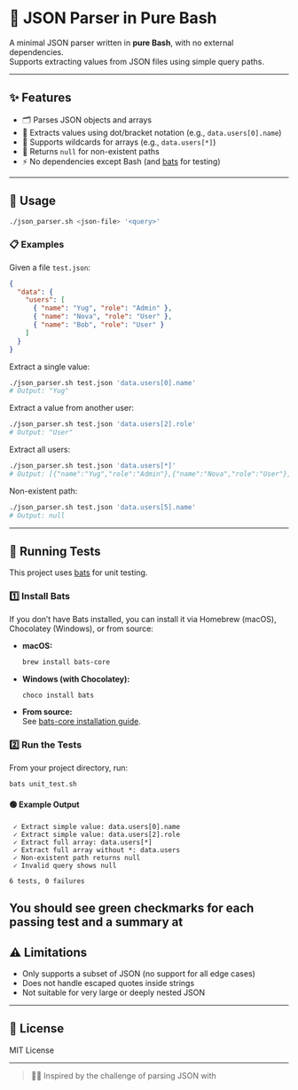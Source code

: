 # 🐚 JSON Parser in Pure Bash

A minimal JSON parser written in **pure Bash**, with no external dependencies.  
Supports extracting values from JSON files using simple query paths.

---

## ✨ Features

- 🗂️ Parses JSON objects and arrays
- 🔎 Extracts values using dot/bracket notation (e.g., `data.users[0].name`)
- 🌟 Supports wildcards for arrays (e.g., `data.users[*]`)
- 🚫 Returns `null` for non-existent paths
- ⚡ No dependencies except Bash (and [bats](https://github.com/bats-core/bats-core) for testing)

---

## 🚀 Usage

```sh
./json_parser.sh <json-file> '<query>'
```

### 📋 Examples

Given a file `test.json`:
```json
{
  "data": {
    "users": [
      { "name": "Yug", "role": "Admin" },
      { "name": "Nova", "role": "User" },
      { "name": "Bob", "role": "User" }
    ]
  }
}
```

Extract a single value:
```sh
./json_parser.sh test.json 'data.users[0].name'
# Output: "Yug"
```

Extract a value from another user:
```sh
./json_parser.sh test.json 'data.users[2].role'
# Output: "User"
```

Extract all users:
```sh
./json_parser.sh test.json 'data.users[*]'
# Output: [{"name":"Yug","role":"Admin"},{"name":"Nova","role":"User"},{"name":"Bob","role":"User"}]
```

Non-existent path:
```sh
./json_parser.sh test.json 'data.users[5].name'
# Output: null
```

---

## 🧪 Running Tests

This project uses [bats](https://github.com/bats-core/bats-core) for unit testing.

### 1️⃣ Install Bats

If you don’t have Bats installed, you can install it via Homebrew (macOS), Chocolatey (Windows), or from source:

- **macOS:**  
  ```sh
  brew install bats-core
  ```
- **Windows (with Chocolatey):**  
  ```sh
  choco install bats
  ```
- **From source:**  
  See [bats-core installation guide](https://github.com/bats-core/bats-core#installation).

### 2️⃣ Run the Tests

From your project directory, run:

```sh
bats unit_test.sh
```

#### 🟢 Example Output

```
 ✓ Extract simple value: data.users[0].name
 ✓ Extract simple value: data.users[2].role
 ✓ Extract full array: data.users[*]
 ✓ Extract full array without *: data.users
 ✓ Non-existent path returns null
 ✓ Invalid query shows null

6 tests, 0 failures
```

You should see green checkmarks for each passing test and a summary at
---

## ⚠️ Limitations

- Only supports a subset of JSON (no support for all edge cases)
- Does not handle escaped quotes inside strings
- Not suitable for very large or deeply nested JSON

---

## 📄 License

MIT License

---

> 🧑‍💻 Inspired by the challenge of parsing JSON with